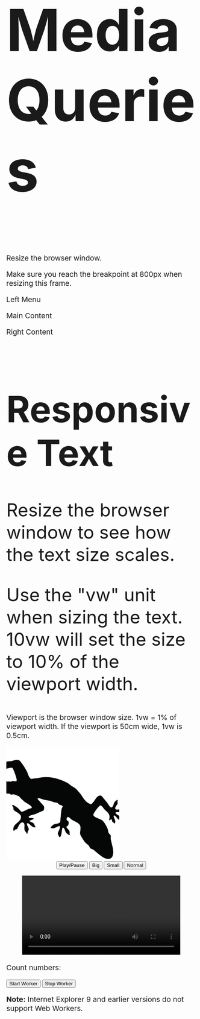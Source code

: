 <html>
<head>
<meta name="viewport" content="width=device-width, initial-scale=1.0">
<style>

* {
  box-sizing: border-box;
}

h1 {
  font-size:20vw;
}
h2 {
  font-size:16vw;
}  
h3 {
  font-size:12vw;
}
h4 {
  font-size:8vw;
}
h5 {
  font-size:4vw;
}
p {
  font-size:2vw;
}   
  
.left {
  background-color: #2196F3;
  padding: 20px;
  float: left;
  width: 20%; /* The width is 20%, by default */
}

.main {
  background-color: #f1f1f1;
  padding: 20px;
  float: left;
  width: 60%; /* The width is 60%, by default */
}

.right {
  background-color: #04AA6D;
  padding: 20px;
  float: left;
  width: 20%; /* The width is 20%, by default */
}

  
  
/* Use a media query to add a break point at 800px: */
@media screen and (max-width: 800px) {
  .left, .main, .right {
    width: 100%; /* The width is 100%, when the viewport is 800px or smaller */
  }
}

</style>
</head>

<body>

<h2>Media Queries</h2>
<p>Resize the browser window.</p>

<p>Make sure you reach the breakpoint at 800px when resizing this frame.</p>

<div class="left">
  <p>Left Menu</p>
</div>

<div class="main">
  <p>Main Content</p>
</div>

<div class="right">
  <p>Right Content</p>
</div>

<h1 style="font-size:10vw;">Responsive Text</h1>

<p style="font-size:5vw;">Resize the browser window to see how the text size scales.</p>

<p style="font-size:5vw;">Use the "vw" unit when sizing the text. 10vw will set the size to 10% of the viewport width.</p>

<p>Viewport is the browser window size. 1vw = 1% of viewport width. If the viewport is 50cm wide, 1vw is 0.5cm.</p>

<picture>
  <source media="(min-width: 1000px)" srcset="img1.jpg">
  <source media="(min-width: 800px)" srcset="img2.jpg">
  <img src="img3.jpg" style="width:auto;">
</picture>

<div style="text-align:center"> 
  <button onclick="playPause()">Play/Pause</button> 
  <button onclick="makeBig()">Big</button>
  <button onclick="makeSmall()">Small</button>
  <button onclick="makeNormal()">Normal</button>
  <br><br>
  <video id="video1" width="420">
    <source src="sample.mp4" type="video/mp4">
    Your browser does not support HTML video.
  </video>
</div> 

<script> 
var myVideo = document.getElementById("video1"); 

function playPause() { 
  if (myVideo.paused) 
    myVideo.play(); 
  else 
    myVideo.pause(); 
} 

function makeBig() { 
    myVideo.width = 560; 
} 

function makeSmall() { 
    myVideo.width = 320; 
} 

function makeNormal() { 
    myVideo.width = 420; 
} 
</script>

<p>Count numbers: <output id="result"></output></p>
<button onclick="startWorker()">Start Worker</button> 
<button onclick="stopWorker()">Stop Worker</button>

<p><strong>Note:</strong> Internet Explorer 9 and earlier versions do not support Web Workers.</p>

<script>
var w;

function startWorker() {
  if(typeof(Worker) !== "undefined") {
    if(typeof(w) == "undefined") {
      w = new Worker("demo_workers.js");
    }
    w.onmessage = function(event) {
      document.getElementById("result").innerHTML = event.data;
    };
  } else {
    document.getElementById("result").innerHTML = "Sorry, your browser does not support Web Workers...";
  }
}

function stopWorker() { 
  w.terminate();
  w = undefined;
}
</script>
  
  
</body>
</html>
